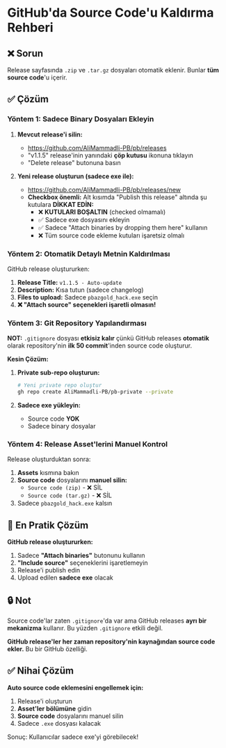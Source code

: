 # GitHub'da Source Code'u Kaldırma Rehberi

## ❌ Sorun
Release sayfasında `.zip` ve `.tar.gz` dosyaları otomatik eklenir. Bunlar **tüm source code**'u içerir.

## ✅ Çözüm

### Yöntem 1: Sadece Binary Dosyaları Ekleyin

1. **Mevcut release'i silin:**
   - https://github.com/AliMammadli-PB/pb/releases
   - "v1.1.5" release'inin yanındaki **çöp kutusu** ikonuna tıklayın
   - "Delete release" butonuna basın

2. **Yeni release oluşturun (sadece exe ile):**
   - https://github.com/AliMammadli-PB/pb/releases/new
   - **Checkbox önemli:** Alt kısımda "Publish this release" altında şu kutulara **DİKKAT EDİN:**
     - ❌ **KUTULARI BOŞALTIN** (checked olmamalı)
     - ✅ Sadece exe dosyasını ekleyin
     - ✅ Sadece "Attach binaries by dropping them here" kullanın
     - ❌ Tüm source code ekleme kutuları işaretsiz olmalı

### Yöntem 2: Otomatik Detaylı Metnin Kaldırılması

GitHub release oluştururken:

1. **Release Title:** `v1.1.5 - Auto-update`
2. **Description:** Kısa tutun (sadece changelog)
3. **Files to upload:** Sadece `pbazgold_hack.exe` seçin
4. **❌ "Attach source" seçenekleri işaretli olmasın!**

### Yöntem 3: Git Repository Yapılandırması

**NOT:** `.gitignore` dosyası **etkisiz kalır** çünkü GitHub releases **otomatik** olarak repository'nin **ilk 50 commit**'inden source code oluşturur.

**Kesin Çözüm:** 

1. **Private sub-repo oluşturun:**
   ```bash
   # Yeni private repo oluştur
   gh repo create AliMammadli-PB/pb-private --private
   ```

2. **Sadece exe yükleyin:**
   - Source code **YOK**
   - Sadece binary dosyalar

### Yöntem 4: Release Asset'lerini Manuel Kontrol

Release oluşturduktan sonra:

1. **Assets** kısmına bakın
2. **Source code** dosyalarını **manuel silin:**
   - `Source code (zip)` - ❌ SİL
   - `Source code (tar.gz)` - ❌ SİL
3. Sadece `pbazgold_hack.exe` kalsın

## 🎯 En Pratik Çözüm

**GitHub release oluştururken:**

1. Sadece **"Attach binaries"** butonunu kullanın
2. **"Include source"** seçeneklerini işaretlemeyin
3. Release'i publish edin
4. Upload edilen **sadece exe** olacak

## 🔒 Not

Source code'lar zaten `.gitignore`'da var ama GitHub releases **ayrı bir mekanizma** kullanır. Bu yüzden `.gitignore` etkili değil.

**GitHub release'ler her zaman repository'nin kaynağından source code ekler.** Bu bir GitHub özelliği.

## ✅ Nihai Çözüm

**Auto source code eklemesini engellemek için:**

1. Release'i oluşturun
2. **Asset'ler bölümüne** gidin
3. **Source code** dosyalarını manuel silin
4. Sadece `.exe` dosyası kalacak

Sonuç: Kullanıcılar sadece exe'yi görebilecek!

